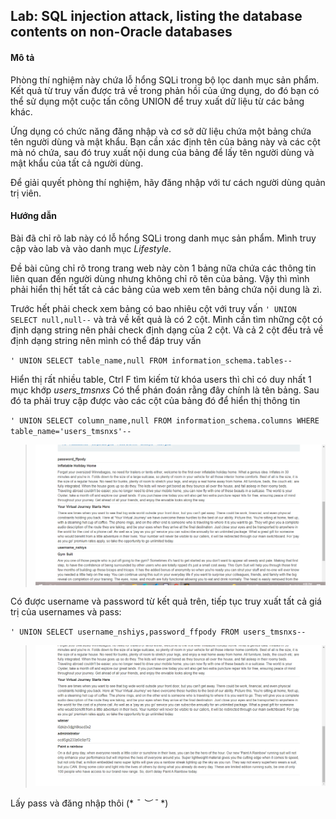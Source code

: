 ## Lab: SQL injection attack, listing the database contents on non-Oracle databases

#### Mô tả
Phòng thí nghiệm này chứa lỗ hổng SQLi trong bộ lọc danh mục sản phẩm. Kết quả từ truy vấn được trả về trong phản hồi của ứng dụng, do đó bạn có thể sử dụng một cuộc tấn công UNION để truy xuất dữ liệu từ các bảng khác.

Ứng dụng có chức năng đăng nhập và cơ sở dữ liệu chứa một bảng chứa tên người dùng và mật khẩu. Bạn cần xác định tên của bảng này và các cột mà nó chứa, sau đó truy xuất nội dung của bảng để lấy tên người dùng và mật khẩu của tất cả người dùng.

Để giải quyết phòng thí nghiệm, hãy đăng nhập với tư cách người dùng quản trị viên.

#### Hướng dẫn
Bài đã chỉ rõ lab này có lỗ hổng SQLi trong danh mục sản phẩm. Mình truy cập vào lab và vào danh mục _Lifestyle_.

Đề bài cũng chỉ rõ trong trang web này còn 1 bảng nữa chứa các thông tin liên quan đến người dùng nhưng không chỉ rõ tên của bảng. Vậy thì mình phải hiển thị hết tất cả các bảng của web xem tên bảng chứa nội dung là zì. 

Trước hết phải check xem bảng có bao nhiêu cột với truy vấn `' UNION SELECT null,null--` và trả về kết quả là có 2 cột. Mình cần tìm những cột có định dạng string nên phải check định dạng của 2 cột. Và cả 2 cột đều trả về định dạng string nên mình có thể đáp truy vấn 

`' UNION SELECT table_name,null FROM information_schema.tables--`

Hiển thị rất nhiều table, Ctrl F tìm kiếm từ khóa users thì chỉ có duy nhất 1 mục khớp _users_tmsnxs_ Có thể phán đoán rằng đây chính là tên bảng. Sau đó ta phải truy cập được vào các cột của bảng đó để hiển thị thông tin

`' UNION SELECT column_name,null FROM information_schema.columns WHERE table_name='users_tmsnxs'--`

> ![](Lab9_1.png)

Có được username và password từ kết quả trên, tiếp tục truy xuất tất cả giá trị của usernames và pass:

`' UNION SELECT username_nshiys,password_ffpody FROM users_tmsnxs--`

> ![](Lab9_2.png)

Lấy pass và đăng nhập thôi (* *¯ ︶ ¯* *)

